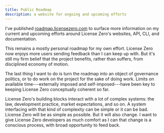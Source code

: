 ```yaml
---
title: Public Roadmap
description: a website for ongoing and upcoming efforts
---
```


I've published [roadmap.licensezero.com](https://roadmap.licensezero.com) to surface more information on my current and upcoming efforts around License Zero's websites, API, CLI, and documentation.

This remains a mostly personal roadmap for my own effort.  License Zero now enjoys more users sending feedback than I can keep up with.  But it's still my firm belief that the project benefits, rather than suffers, from disciplined economy of motion.

The last thing I want to do is turn the roadmap into an object of governance politics, or to do work on the project for the sake of doing work.  Limits on available time---externally imposed and self-imposed---have been key to keeping License Zero conceptually coherent so far.

License Zero's building blocks interact with a lot of complex systems: the law, development practice, market expectations, and so on.  A system interfacing with that kind of complexity can be simple or it can be bad.  License Zero will be as simple as possible.  But it will also change.  I want to give License Zero developers as much comfort as I can that change is a conscious process, with broad opportunity to feed back.
